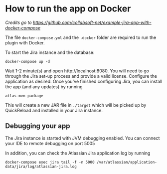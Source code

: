 # How to run the app on Docker

_Credits go to https://github.com/collabsoft-net/example-jira-app-with-docker-compose_

The file `docker-compose.yml` and the `.docker` folder are required to run the plugin with Docker.

To start the Jira instance and the database:

```
docker-compose up -d
```

Wait 1-2 minute(s) and open http://localhost:8080.
You will need to go through the Jira set-up process and provide a valid license. 
Configure the application as desired. Once you've finished configuring Jira, you can install the app (and any updates) by running

```
atlas-mvn package
```

This will create a new JAR file in `./target` which will be picked up by QuickReload and installed in your Jira instance.

## Debugging your app

The Jira instance is started with JVM debugging enabled. You can connect your IDE to remote debugging on port 5005

In addition, you can check the Atlassian Jira application log by running

```
docker-compose exec jira tail -f -n 5000 /var/atlassian/application-data/jira/log/atlassian-jira.log
```
